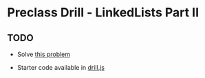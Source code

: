 # Preclass Drill - LinkedLists Part II

## TODO

- Solve [this problem]()

- Starter code available in [drill.js](./drill.js)
